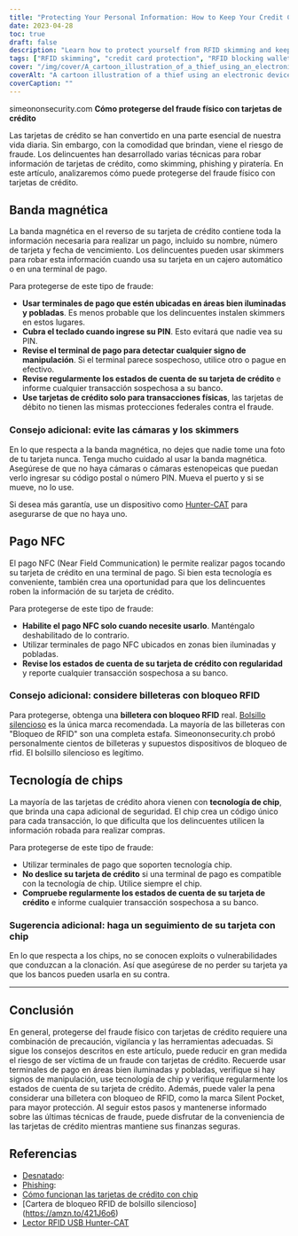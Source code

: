 ```yaml
---
title: "Protecting Your Personal Information: How to Keep Your Credit Cards Safe from RFID Skimming and other Physical Attacks"
date: 2023-04-28
toc: true
draft: false
description: "Learn how to protect yourself from RFID skimming and keep your credit card information secure with these simple tips."
tags: ["RFID skimming", "credit card protection", "RFID blocking wallets", "chip credit cards", "phishing", "cybersecurity", "identity theft", "privacy", "contactless payments", "mobile payments", "financial security", "smart cards", "NFC", "encryption", "data protection", "RFID readers", "RFID technology", "electronic pickpocketing", "silent pocket", "hunter-cat"]
cover: "/img/cover/A_cartoon_illustration_of_a_thief_using_an_electronic_device.png"
coverAlt: "A cartoon illustration of a thief using an electronic device to steal credit card information from a person's wallet."
coverCaption: ""
---
```

simeononsecurity.com
 **Cómo protegerse del fraude físico con tarjetas de crédito**
 
 Las tarjetas de crédito se han convertido en una parte esencial de nuestra vida diaria. Sin embargo, con la comodidad que brindan, viene el riesgo de fraude. Los delincuentes han desarrollado varias técnicas para robar información de tarjetas de crédito, como skimming, phishing y piratería. En este artículo, analizaremos cómo puede protegerse del fraude físico con tarjetas de crédito.
 
 ## Banda magnética
 
 La banda magnética en el reverso de su tarjeta de crédito contiene toda la información necesaria para realizar un pago, incluido su nombre, número de tarjeta y fecha de vencimiento. Los delincuentes pueden usar skimmers para robar esta información cuando usa su tarjeta en un cajero automático o en una terminal de pago.
 
 Para protegerse de este tipo de fraude:
 
 - **Usar terminales de pago que estén ubicadas en áreas bien iluminadas y pobladas**. Es menos probable que los delincuentes instalen skimmers en estos lugares.
 - **Cubra el teclado cuando ingrese su PIN**. Esto evitará que nadie vea su PIN.
 - **Revise el terminal de pago para detectar cualquier signo de manipulación**. Si el terminal parece sospechoso, utilice otro o pague en efectivo.
 - **Revise regularmente los estados de cuenta de su tarjeta de crédito** e informe cualquier transacción sospechosa a su banco.
 - **Use tarjetas de crédito solo para transacciones físicas**, las tarjetas de débito no tienen las mismas protecciones federales contra el fraude.
 
 ### Consejo adicional: evite las cámaras y los skimmers
 
 En lo que respecta a la banda magnética, no dejes que nadie tome una foto de tu tarjeta nunca. Tenga mucho cuidado al usar la banda magnética. Asegúrese de que no haya cámaras o cámaras estenopeicas que puedan verlo ingresar su código postal o número PIN. Mueva el puerto y si se mueve, no lo use.
 
 Si desea más garantía, use un dispositivo como [Hunter-CAT](https://hackerwarehouse.com/product/hunter-cat/) para asegurarse de que no haya uno.
 
 ## Pago NFC
 
 El pago NFC (Near Field Communication) le permite realizar pagos tocando su tarjeta de crédito en una terminal de pago. Si bien esta tecnología es conveniente, también crea una oportunidad para que los delincuentes roben la información de su tarjeta de crédito.
 
 Para protegerse de este tipo de fraude:
 
 - **Habilite el pago NFC solo cuando necesite usarlo**. Manténgalo deshabilitado de lo contrario.
 - Utilizar terminales de pago NFC ubicados en zonas bien iluminadas y pobladas.
 - **Revise los estados de cuenta de su tarjeta de crédito con regularidad** y reporte cualquier transacción sospechosa a su banco.
 
 ### Consejo adicional: considere billeteras con bloqueo RFID
 
 Para protegerse, obtenga una **billetera con bloqueo RFID** real. [Bolsillo silencioso](https://amzn.to/421J6o6) es la única marca recomendada. La mayoría de las billeteras con "Bloqueo de RFID" son una completa estafa. Simeononsecurity.ch probó personalmente cientos de billeteras y supuestos dispositivos de bloqueo de rfid. El bolsillo silencioso es legítimo.
 
 ## Tecnología de chips
 
 La mayoría de las tarjetas de crédito ahora vienen con **tecnología de chip**, que brinda una capa adicional de seguridad. El chip crea un código único para cada transacción, lo que dificulta que los delincuentes utilicen la información robada para realizar compras.
 
 Para protegerse de este tipo de fraude:
 
 - Utilizar terminales de pago que soporten tecnología chip.
 - **No deslice su tarjeta de crédito** si una terminal de pago es compatible con la tecnología de chip. Utilice siempre el chip.
 - **Compruebe regularmente los estados de cuenta de su tarjeta de crédito** e informe cualquier transacción sospechosa a su banco.
 
 ### Sugerencia adicional: haga un seguimiento de su tarjeta con chip
 
 En lo que respecta a los chips, no se conocen exploits o vulnerabilidades que conduzcan a la clonación. Así que asegúrese de no perder su tarjeta ya que los bancos pueden usarla en su contra.
 
 ______
 
 ## Conclusión
 
 En general, protegerse del fraude físico con tarjetas de crédito requiere una combinación de precaución, vigilancia y las herramientas adecuadas. Si sigue los consejos descritos en este artículo, puede reducir en gran medida el riesgo de ser víctima de un fraude con tarjetas de crédito. Recuerde usar terminales de pago en áreas bien iluminadas y pobladas, verifique si hay signos de manipulación, use tecnología de chip y verifique regularmente los estados de cuenta de su tarjeta de crédito. Además, puede valer la pena considerar una billetera con bloqueo de RFID, como la marca Silent Pocket, para mayor protección. Al seguir estos pasos y mantenerse informado sobre las últimas técnicas de fraude, puede disfrutar de la conveniencia de las tarjetas de crédito mientras mantiene sus finanzas seguras.
 
 
 ## Referencias
 
 - [Desnatado](https://www.investopedia.com/terms/s/skimming.asp):
 - [Phishing](https://www.investopedia.com/terms/p/phishing.asp):
 - [Cómo funcionan las tarjetas de crédito con chip](https://www.creditkarma.com/credit-cards/i/chip-credit-cards-work)
 - [Cartera de bloqueo RFID de bolsillo silencioso] (https://amzn.to/421J6o6)
 - [Lector RFID USB Hunter-CAT](https://hackerwarehouse.com/product/hunter-cat/)